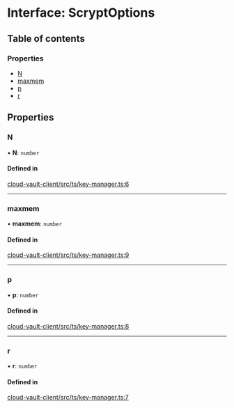 # Interface: ScryptOptions

## Table of contents

### Properties

- [N](ScryptOptions.md#n)
- [maxmem](ScryptOptions.md#maxmem)
- [p](ScryptOptions.md#p)
- [r](ScryptOptions.md#r)

## Properties

### N

• **N**: `number`

#### Defined in

[cloud-vault-client/src/ts/key-manager.ts:6](https://gitlab.com/i3-market/code/wp3/t3.2/i3m-wallet-monorepo/-/blob/c168470/packages/cloud-vault-client/src/ts/key-manager.ts#L6)

___

### maxmem

• **maxmem**: `number`

#### Defined in

[cloud-vault-client/src/ts/key-manager.ts:9](https://gitlab.com/i3-market/code/wp3/t3.2/i3m-wallet-monorepo/-/blob/c168470/packages/cloud-vault-client/src/ts/key-manager.ts#L9)

___

### p

• **p**: `number`

#### Defined in

[cloud-vault-client/src/ts/key-manager.ts:8](https://gitlab.com/i3-market/code/wp3/t3.2/i3m-wallet-monorepo/-/blob/c168470/packages/cloud-vault-client/src/ts/key-manager.ts#L8)

___

### r

• **r**: `number`

#### Defined in

[cloud-vault-client/src/ts/key-manager.ts:7](https://gitlab.com/i3-market/code/wp3/t3.2/i3m-wallet-monorepo/-/blob/c168470/packages/cloud-vault-client/src/ts/key-manager.ts#L7)
